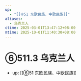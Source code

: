```yaml
---
up:
  - "[[⑥51 东欧民族、中欧民族]]"
aliases:
  - 乌克兰人
ctime: 2025-03-01T13:47:12+08:00
mtime: 2025-10-01T11:40:30+08:00
---
```


# ⑥511.3 乌克兰人

- up: [[⑥51 东欧民族、中欧民族]]
